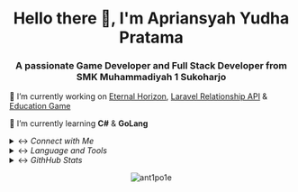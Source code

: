 <h1 align="center">Hello there 👋, I'm Apriansyah Yudha Pratama</h1>
<h3 align="center">A passionate Game Developer and Full Stack Developer from SMK Muhammadiyah 1 Sukoharjo</h3>

🔭 I’m currently working on [Eternal Horizon](https://github.com/ant1po1e/Eternal-Horizons), [Laravel Relationship API](https://github.com/dapras2000/Belon-BE) & [Education Game](https://github.com/Mutuharjo-Game-Development/EducationGame)

🌱 I’m currently learning **C#** & **GoLang**

<details>
<summary><-> <i>Connect with Me</i></summary>
<br>
  <p align="left">
    <a href="https://twitter.com/apolantipole" target="blank">
      <img align="center" src="https://icongr.am/fontawesome/twitter.svg?size=128&color=ffffff" alt="apolantipole" height="30" width="40" />
    </a>
    <a href="https://instagram.com/_ant1po1e" target="blank">
      <img align="center" src="https://icongr.am/fontawesome/instagram.svg?size=128&color=ffffff" alt="_ant1po1e" height="30" width="40" />
    </a>
    <a href="https://youtube.com/@ant1po1e" target="blank">
      <img align="center" src="https://icongr.am/fontawesome/youtube-play.svg?size=128&color=ffffff" alt="ant1po1e" height="30" width="40" /> 
    </a>
  </p>
</details>

<details>
<summary><-> <i>Language and Tools</i></summary>
<br>
  <p align="left">  
    <img src="https://cdn.jsdelivr.net/gh/devicons/devicon/icons/html5/html5-plain.svg" width="40" height="40"/>      
    <img src="https://cdn.jsdelivr.net/gh/devicons/devicon/icons/css3/css3-plain.svg" width="40" height="40"/> 
    <img src="https://cdn.jsdelivr.net/gh/devicons/devicon/icons/javascript/javascript-plain.svg" width="40" height="40"/>
    <img src="https://cdn.jsdelivr.net/gh/devicons/devicon/icons/csharp/csharp-plain.svg" width="40" height="40"/> 
    <img src="https://cdn.jsdelivr.net/gh/devicons/devicon/icons/php/php-plain.svg" width="40" height="40"/>
    <img src="https://cdn.jsdelivr.net/gh/devicons/devicon/icons/postgresql/postgresql-plain.svg" width="40" height="40"/>       
    <img src="https://cdn.jsdelivr.net/gh/devicons/devicon/icons/docker/docker-plain.svg" width="40" height="40"/>
    <img src="https://cdn.jsdelivr.net/gh/devicons/devicon/icons/go/go-original-wordmark.svg" width="40" height="40"/> 
    <img src="https://cdn.jsdelivr.net/gh/devicons/devicon/icons/laravel/laravel-plain.svg" width="40" height="40"/>
    <img src="https://cdn.jsdelivr.net/gh/devicons/devicon/icons/bootstrap/bootstrap-original.svg" width="40" height="40"/> 
    <img src="https://cdn.jsdelivr.net/gh/devicons/devicon/icons/tailwindcss/tailwindcss-plain.svg" width="40" height="40"/>  
    <img src="https://cdn.jsdelivr.net/gh/devicons/devicon/icons/unity/unity-original.svg" width="40" height="40"/> 
  </p>
</details>

<details>
<summary><-> <i>GithHub Stats</i></summary>
<br>
  <p>
    <img align="centert" src="https://github-readme-stats.vercel.app/api/top-langs?username=ant1po1e&show_icons=true&locale=en&layout=compact" alt="ant1po1e" />
  </p>

<p>
  <img align="center" src="https://github-readme-stats.vercel.app/api?username=ant1po1e&show_icons=true&locale=en" alt="ant1po1e" />
</p>
</details>

<p align="center"> <img src="https://komarev.com/ghpvc/?username=ant1po1e&label=Profile%20views&color=0e75b6&style=flat" alt="ant1po1e" /> </p>
